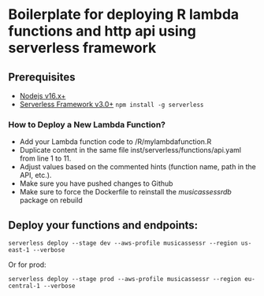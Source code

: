# Boilerplate for deploying R lambda functions and http api using serverless framework


## Prerequisites

- [Nodejs v16.x+](https://nodejs.org/)
- [Serverless Framework v3.0+](https://serverless.com/)
``` npm install -g serverless ```


### How to Deploy a New Lambda Function?

  - Add your Lambda function code to /R/mylambdafunction.R
  - Duplicate content in the same file inst/serverless/functions/api.yaml from line 1 to 11.
  - Adjust values based on the commented hints (function name, path in the API, etc.).
  - Make sure you have pushed changes to Github
  - Make sure to force the Dockerfile to reinstall the *musicassessrdb* package on rebuild

## Deploy your functions and endpoints:

```
serverless deploy --stage dev --aws-profile musicassessr --region us-east-1 --verbose
```


Or for prod:

```
serverless deploy --stage prod --aws-profile musicassessr --region eu-central-1 --verbose
```
